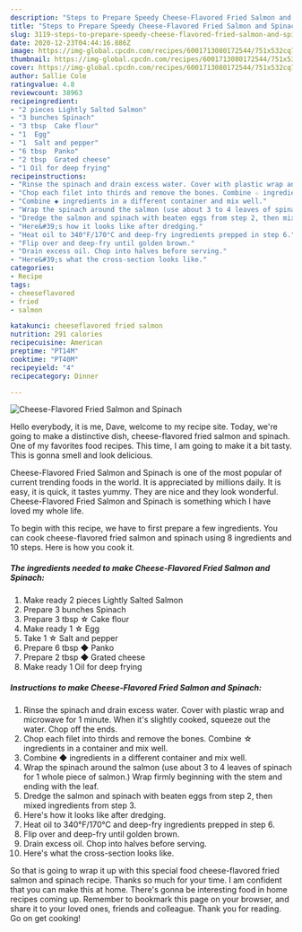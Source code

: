 ```yaml
---
description: "Steps to Prepare Speedy Cheese-Flavored Fried Salmon and Spinach"
title: "Steps to Prepare Speedy Cheese-Flavored Fried Salmon and Spinach"
slug: 3119-steps-to-prepare-speedy-cheese-flavored-fried-salmon-and-spinach
date: 2020-12-23T04:44:16.886Z
image: https://img-global.cpcdn.com/recipes/6001713080172544/751x532cq70/cheese-flavored-fried-salmon-and-spinach-recipe-main-photo.jpg
thumbnail: https://img-global.cpcdn.com/recipes/6001713080172544/751x532cq70/cheese-flavored-fried-salmon-and-spinach-recipe-main-photo.jpg
cover: https://img-global.cpcdn.com/recipes/6001713080172544/751x532cq70/cheese-flavored-fried-salmon-and-spinach-recipe-main-photo.jpg
author: Sallie Cole
ratingvalue: 4.8
reviewcount: 38963
recipeingredient:
- "2 pieces Lightly Salted Salmon"
- "3 bunches Spinach"
- "3 tbsp  Cake flour"
- "1  Egg"
- "1  Salt and pepper"
- "6 tbsp  Panko"
- "2 tbsp  Grated cheese"
- "1 Oil for deep frying"
recipeinstructions:
- "Rinse the spinach and drain excess water. Cover with plastic wrap and microwave for 1 minute. When it&#39;s slightly cooked, squeeze out the water. Chop off the ends."
- "Chop each filet into thirds and remove the bones. Combine ☆ ingredients in a container and mix well."
- "Combine ◆ ingredients in a different container and mix well."
- "Wrap the spinach around the salmon (use about 3 to 4 leaves of spinach for 1 whole piece of salmon.) Wrap firmly beginning with the stem and ending with the leaf."
- "Dredge the salmon and spinach with beaten eggs from step 2, then mixed ingredients from step 3."
- "Here&#39;s how it looks like after dredging."
- "Heat oil to 340°F/170°C and deep-fry ingredients prepped in step 6."
- "Flip over and deep-fry until golden brown."
- "Drain excess oil. Chop into halves before serving."
- "Here&#39;s what the cross-section looks like."
categories:
- Recipe
tags:
- cheeseflavored
- fried
- salmon

katakunci: cheeseflavored fried salmon 
nutrition: 291 calories
recipecuisine: American
preptime: "PT14M"
cooktime: "PT40M"
recipeyield: "4"
recipecategory: Dinner

---
```



![Cheese-Flavored Fried Salmon and Spinach](https://img-global.cpcdn.com/recipes/6001713080172544/751x532cq70/cheese-flavored-fried-salmon-and-spinach-recipe-main-photo.jpg)

Hello everybody, it is me, Dave, welcome to my recipe site. Today, we're going to make a distinctive dish, cheese-flavored fried salmon and spinach. One of my favorites food recipes. This time, I am going to make it a bit tasty. This is gonna smell and look delicious.

Cheese-Flavored Fried Salmon and Spinach is one of the most popular of current trending foods in the world. It is appreciated by millions daily. It is easy, it is quick, it tastes yummy. They are nice and they look wonderful. Cheese-Flavored Fried Salmon and Spinach is something which I have loved my whole life.




To begin with this recipe, we have to first prepare a few ingredients. You can cook cheese-flavored fried salmon and spinach using 8 ingredients and 10 steps. Here is how you cook it.

<!--inarticleads1-->

##### The ingredients needed to make Cheese-Flavored Fried Salmon and Spinach:

1. Make ready 2 pieces Lightly Salted Salmon
1. Prepare 3 bunches Spinach
1. Prepare 3 tbsp ☆ Cake flour
1. Make ready 1 ☆ Egg
1. Take 1 ☆ Salt and pepper
1. Prepare 6 tbsp ◆ Panko
1. Prepare 2 tbsp ◆ Grated cheese
1. Make ready 1 Oil for deep frying




<!--inarticleads2-->

##### Instructions to make Cheese-Flavored Fried Salmon and Spinach:

1. Rinse the spinach and drain excess water. Cover with plastic wrap and microwave for 1 minute. When it&#39;s slightly cooked, squeeze out the water. Chop off the ends.
1. Chop each filet into thirds and remove the bones. Combine ☆ ingredients in a container and mix well.
1. Combine ◆ ingredients in a different container and mix well.
1. Wrap the spinach around the salmon (use about 3 to 4 leaves of spinach for 1 whole piece of salmon.) Wrap firmly beginning with the stem and ending with the leaf.
1. Dredge the salmon and spinach with beaten eggs from step 2, then mixed ingredients from step 3.
1. Here&#39;s how it looks like after dredging.
1. Heat oil to 340°F/170°C and deep-fry ingredients prepped in step 6.
1. Flip over and deep-fry until golden brown.
1. Drain excess oil. Chop into halves before serving.
1. Here&#39;s what the cross-section looks like.




So that is going to wrap it up with this special food cheese-flavored fried salmon and spinach recipe. Thanks so much for your time. I am confident that you can make this at home. There's gonna be interesting food in home recipes coming up. Remember to bookmark this page on your browser, and share it to your loved ones, friends and colleague. Thank you for reading. Go on get cooking!
